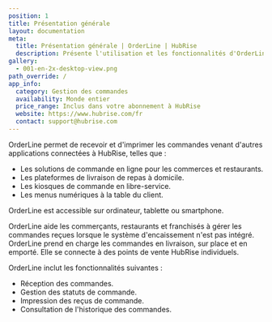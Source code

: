 ```yaml
---
position: 1
title: Présentation générale
layout: documentation
meta:
  title: Présentation générale | OrderLine | HubRise
  description: Présente l'utilisation et les fonctionnalités d'OrderLine permettant de gérer les boutiques physiques ou en ligne.
gallery:
  - 001-en-2x-desktop-view.png
path_override: /
app_info:
  category: Gestion des commandes
  availability: Monde entier
  price_range: Inclus dans votre abonnement à HubRise
  website: https://www.hubrise.com/fr
  contact: support@hubrise.com
---
```


[comment]: # 'Include 003-en-2x-tablet-view.png & 002-en-2x-smartphone-view.png to the gallery once designed in the relevant hardware'

OrderLine permet de recevoir et d'imprimer les commandes venant d'autres applications connectées à HubRise, telles que :

- Les solutions de commande en ligne pour les commerces et restaurants.
- Les plateformes de livraison de repas à domicile.
- Les kiosques de commande en libre-service.
- Les menus numériques à la table du client.

OrderLine est accessible sur ordinateur, tablette ou smartphone.

OrderLine aide les commerçants, restaurants et franchisés à gérer les commandes reçues lorsque le système d'encaissement n'est pas intégré. OrderLine prend en charge les commandes en livraison, sur place et en emporté. Elle se connecte à des points de vente HubRise individuels.

OrderLine inclut les fonctionnalités suivantes :

- Réception des commandes.
- Gestion des statuts de commande.
- Impression des reçus de commande.
- Consultation de l'historique des commandes.
